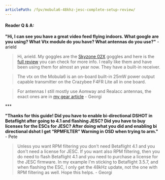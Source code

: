 ```yaml
---
articlePath: /fpv/mobula6-48khz-jesc-complete-setup-review/
---
```


#### Reader Q & A:

**"Hi, I can see you have a great video feed flying indoors. What google are you using? What Vtx module do you have? What antennas do you use?"** - arield

> Hi, arield. My goggles are the [Skyzone 02X](https://bit.ly/skyzone-02x) goggles and here is the [full review](/fpv/skyzone-sky02x-best-fpv-goggles-for-2019/) you can check for more info. I really like them and have been using them for almost an year now. They have a built-in receiver.

> The vtx on the Mobula6 is an on-board built-in 25mW power output capable transmitter on the Crazybee F4FR Lite all in one board.

> For antennas I still mostly use Aomway and Realacc antennas, the exact ones are in [my gear article](/fpv/gear-2019/#goggles) - Georgi

\*\*\*

**"Thanks for this guide! Did you have to enable bi-directional DSHOT in Betaflight after going to 4.1 and flashing JESC? Did you have to buy licenses for the ESCs for JESC? After doing what you did and enabling bi directional dshot I get “RPMFILTER” Warning in OSD when trying to arm."** - Pete

> Unless you want RPM filtering you don't need Betaflight 4.1 and you don't need a license for JESC. If you want also RPM filtering, then you do need to flash Betaflight 4.1 and you need to purchase a license for the JESC firmware. In my example I'm sticking to Betaflight 3.5.7, and when flashing the ESC, I only get the 48kHz update, not the one with RPM filtering as well. Hope this helps. - Georgi
